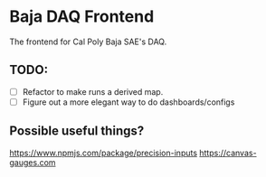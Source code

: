 # Baja DAQ Frontend

The frontend for Cal Poly Baja SAE's DAQ.

## TODO:

- [ ] Refactor to make runs a derived map.
- [ ] Figure out a more elegant way to do dashboards/configs

## Possible useful things?

https://www.npmjs.com/package/precision-inputs
https://canvas-gauges.com
